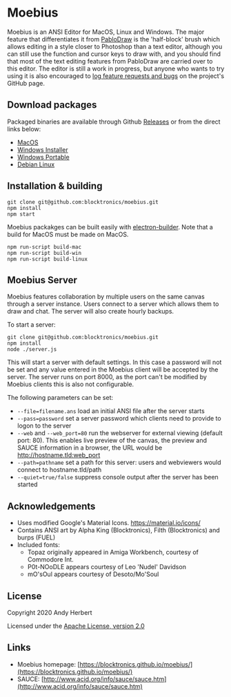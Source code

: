 
# Moebius

Moebius is an ANSI Editor for MacOS, Linux and Windows. The major feature that differentiates it from [PabloDraw](https://github.com/blocktronics/pablodraw) is the 'half-block' brush which allows editing in a style closer to Photoshop than a text editor, although you can still use the function and cursor keys to draw with, and you should find that most of the text editing features from PabloDraw are carried over to this editor. The editor is still a work in progress, but anyone who wants to try using it is also encouraged to [log feature requests and bugs](https://github.com/blocktronics/moebius/issues) on the project's GitHub page.

## Download packages
Packaged binaries are available through Github [Releases](https://github.com/blocktronics/moebius/releases) or from the direct links below:

* [MacOS](https://github.com/blocktronics/moebius/releases/latest/download/Moebius.dmg)
* [Windows Installer](https://github.com/blocktronics/moebius/releases/latest/download/Moebius.Setup.exe)
* [Windows Portable](https://github.com/blocktronics/moebius/releases/latest/download/Moebius.exe)
* [Debian Linux](https://github.com/blocktronics/moebius/releases/latest/download/Moebius.deb)

## Installation & building
```
git clone git@github.com:blocktronics/moebius.git
npm install
npm start
```

Moebius packakges can be built easily with [electron-builder](https://github.com/electron-userland/electron-builder). Note that a build for MacOS must be made on MacOS.

```
npm run-script build-mac
npm run-script build-win
npm run-script build-linux
```

## Moebius Server
Moebius features collaboration by multiple users on the same canvas through a server instance. Users connect to a server which allows them to draw and chat. The server will also create hourly backups.

To start a server:
```
git clone git@github.com:blocktronics/moebius.git
npm install
node ./server.js
```

This will start a server with default settings. In this case a password will not be set and any value entered in the Moebius client will be accepted by the server. The server runs on port 8000, as the port can't be modified by Moebius clients this is also not configurable.

The following parameters can be set:

* `--file=filename.ans` load an initial ANSI file after the server starts
* `--pass=password` set a server password which clients need to provide to logon to the server
* `--web` and `--web_port=80` run the webserver for external viewing (default port: 80). This enables live preview of the canvas, the preview and SAUCE information in a browser, the URL would be http://hostname.tld:web_port
* `--path=pathname` set a path for this server: users and webviewers would connect to hostname.tld/path
* `--quiet=true/false` suppress console output after the server has been started

## Acknowledgements
* Uses modified Google's Material Icons. https://material.io/icons/
* Contains ANSI art by Alpha King (Blocktronics), Filth (Blocktronics) and burps (FUEL)
* Included fonts:
  * Topaz originally appeared in Amiga Workbench, courtesy of Commodore Int.
  * P0t-NOoDLE appears courtesy of Leo 'Nudel' Davidson
  * mO'sOul appears courtesy of Desoto/Mo'Soul

## License
Copyright 2020 Andy Herbert

Licensed under the [Apache License, version 2.0](https://github.com/blocktronics/moebius/blob/master/LICENSE.txt)

## Links
* Moebius homepage: [https://blocktronics.github.io/moebius/](https://blocktronics.github.io/moebius/)
* SAUCE: [http://www.acid.org/info/sauce/sauce.htm](http://www.acid.org/info/sauce/sauce.htm)
